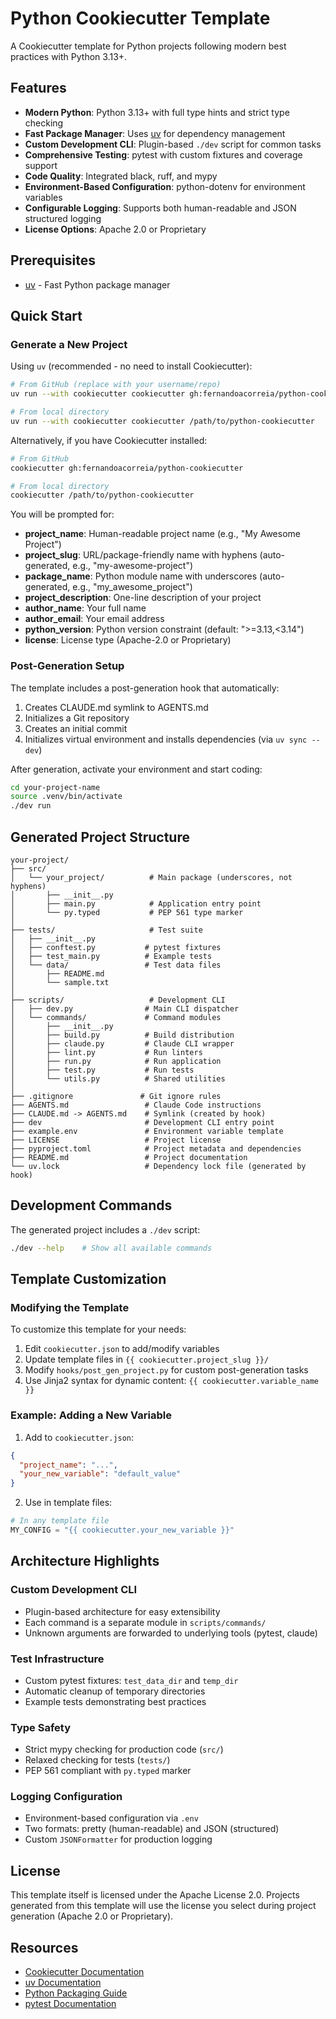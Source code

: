 # Python Cookiecutter Template

A Cookiecutter template for Python projects following modern best practices with Python 3.13+.

## Features

- **Modern Python**: Python 3.13+ with full type hints and strict type checking
- **Fast Package Manager**: Uses [uv](https://github.com/astral-sh/uv) for dependency management
- **Custom Development CLI**: Plugin-based `./dev` script for common tasks
- **Comprehensive Testing**: pytest with custom fixtures and coverage support
- **Code Quality**: Integrated black, ruff, and mypy
- **Environment-Based Configuration**: python-dotenv for environment variables
- **Configurable Logging**: Supports both human-readable and JSON structured logging
- **License Options**: Apache 2.0 or Proprietary

## Prerequisites

- [uv](https://github.com/astral-sh/uv) - Fast Python package manager

## Quick Start

### Generate a New Project

Using `uv` (recommended - no need to install Cookiecutter):

```bash
# From GitHub (replace with your username/repo)
uv run --with cookiecutter cookiecutter gh:fernandoacorreia/python-cookiecutter

# From local directory
uv run --with cookiecutter cookiecutter /path/to/python-cookiecutter
```

Alternatively, if you have Cookiecutter installed:

```bash
# From GitHub
cookiecutter gh:fernandoacorreia/python-cookiecutter

# From local directory
cookiecutter /path/to/python-cookiecutter
```

You will be prompted for:
- **project_name**: Human-readable project name (e.g., "My Awesome Project")
- **project_slug**: URL/package-friendly name with hyphens (auto-generated, e.g., "my-awesome-project")
- **package_name**: Python module name with underscores (auto-generated, e.g., "my_awesome_project")
- **project_description**: One-line description of your project
- **author_name**: Your full name
- **author_email**: Your email address
- **python_version**: Python version constraint (default: ">=3.13,<3.14")
- **license**: License type (Apache-2.0 or Proprietary)

### Post-Generation Setup

The template includes a post-generation hook that automatically:
1. Creates CLAUDE.md symlink to AGENTS.md
2. Initializes a Git repository
3. Creates an initial commit
4. Initializes virtual environment and installs dependencies (via `uv sync --dev`)

After generation, activate your environment and start coding:

```bash
cd your-project-name
source .venv/bin/activate
./dev run
```

## Generated Project Structure

```
your-project/
├── src/
│   └── your_project/          # Main package (underscores, not hyphens)
│       ├── __init__.py
│       ├── main.py            # Application entry point
│       └── py.typed           # PEP 561 type marker
│
├── tests/                     # Test suite
│   ├── __init__.py
│   ├── conftest.py           # pytest fixtures
│   ├── test_main.py          # Example tests
│   └── data/                 # Test data files
│       ├── README.md
│       └── sample.txt
│
├── scripts/                   # Development CLI
│   ├── dev.py                # Main CLI dispatcher
│   └── commands/             # Command modules
│       ├── __init__.py
│       ├── build.py          # Build distribution
│       ├── claude.py         # Claude CLI wrapper
│       ├── lint.py           # Run linters
│       ├── run.py            # Run application
│       ├── test.py           # Run tests
│       └── utils.py          # Shared utilities
│
├── .gitignore               # Git ignore rules
├── AGENTS.md                 # Claude Code instructions
├── CLAUDE.md -> AGENTS.md    # Symlink (created by hook)
├── dev                       # Development CLI entry point
├── example.env               # Environment variable template
├── LICENSE                   # Project license
├── pyproject.toml            # Project metadata and dependencies
├── README.md                 # Project documentation
└── uv.lock                   # Dependency lock file (generated by hook)
```

## Development Commands

The generated project includes a `./dev` script:

```bash
./dev --help    # Show all available commands
```

## Template Customization

### Modifying the Template

To customize this template for your needs:

1. Edit `cookiecutter.json` to add/modify variables
2. Update template files in `{{ cookiecutter.project_slug }}/`
3. Modify `hooks/post_gen_project.py` for custom post-generation tasks
4. Use Jinja2 syntax for dynamic content: `{{ cookiecutter.variable_name }}`

### Example: Adding a New Variable

1. Add to `cookiecutter.json`:
```json
{
  "project_name": "...",
  "your_new_variable": "default_value"
}
```

2. Use in template files:
```python
# In any template file
MY_CONFIG = "{{ cookiecutter.your_new_variable }}"
```

## Architecture Highlights

### Custom Development CLI
- Plugin-based architecture for easy extensibility
- Each command is a separate module in `scripts/commands/`
- Unknown arguments are forwarded to underlying tools (pytest, claude)

### Test Infrastructure
- Custom pytest fixtures: `test_data_dir` and `temp_dir`
- Automatic cleanup of temporary directories
- Example tests demonstrating best practices

### Type Safety
- Strict mypy checking for production code (`src/`)
- Relaxed checking for tests (`tests/`)
- PEP 561 compliant with `py.typed` marker

### Logging Configuration
- Environment-based configuration via `.env`
- Two formats: pretty (human-readable) and JSON (structured)
- Custom `JSONFormatter` for production logging

## License

This template itself is licensed under the Apache License 2.0.
Projects generated from this template will use the license you select during project generation (Apache 2.0 or Proprietary).

## Resources

- [Cookiecutter Documentation](https://cookiecutter.readthedocs.io/)
- [uv Documentation](https://github.com/astral-sh/uv)
- [Python Packaging Guide](https://packaging.python.org/)
- [pytest Documentation](https://docs.pytest.org/)